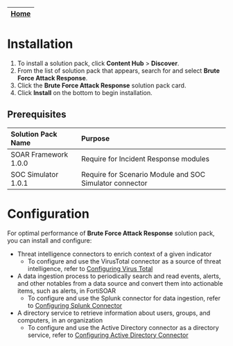 | [Home](https://github.com/fortinet-fortisoar/solution-pack-brute-force-attack-response/tree/release/1.0.1/README.md) |
|--------------------------------------------|

# Installation

1. To install a solution pack, click **Content Hub** > **Discover**.
2. From the list of solution pack that appears, search for and select **Brute Force Attack Response**.
3. Click the **Brute Force Attack Response** solution pack card.
4. Click **Install** on the bottom to begin installation.

## Prerequisites

|Solution Pack Name|Purpose|
| :- | :- |
|SOAR Framework 1.0.0|Require for Incident Response modules|
|SOC Simulator 1.0.1|Require for Scenario Module and SOC Simulator connector|

# Configuration

For optimal performance of **Brute Force Attack Response** solution pack, you can install and configure:

- Threat intelligence connectors to enrich context of a given indicator
    - To configure and use the VirusTotal connector as a source of threat intelligence, refer to [Configuring Virus Total](https://docs.fortinet.com/document/fortisoar/2.1.0/virustotal/166/virustotal-v2-1-0#Configuration_parameters)
- A data ingestion process to periodically search and read events, alerts, and other notables from a data source and convert them into actionable items, such as alerts, in FortiSOAR
    - To configure and use the Splunk connector for data ingestion, refer to [Configuring Splunk Connector](https://docs.fortinet.com/document/fortisoar/1.6.2/splunk/130/splunk-v1-6-2#Configure_Data_Ingestion)
- A directory service to retrieve information about users, groups, and computers, in an organization
    - To configure and use the Active Directory connector as a directory service, refer to [Configuring Active Directory Connector](https://docs.fortinet.com/document/fortisoar/2.2.0/active-directory/154/active-directory-v2-2-0#Configuration_parameters)